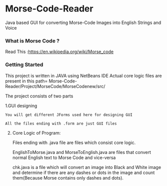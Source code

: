 #  Morse-Code-Reader
Java based GUI for converting Morse-Code Images into English Strings and Voice 




### What is Morse Code ?
Read This :https://en.wikipedia.org/wiki/Morse_code



### Getting Started

This project is written in JAVA using NetBeans IDE
Actual core logic files are present in this path= Morse-Code-Reader/Project/MorseCode/MorseCodenew/src/




The project consists of two parts 

1.GUI designing

    You will get different JForms used here for designing GUI

    All the files ending with .form are just GUI files 
2. Core Logic of Program:

    Files ending with .java file are files which consist core logic. 

    EnglishToMorse.java and MorseToEnglish.java are files that convert normal English text to Morse Code and vice-versa 

    chk.java is a file which will convert an image into Black and White image and determine if there are any dashes or dots in the image       and count them(Because Morse contains only dashes and dots).
